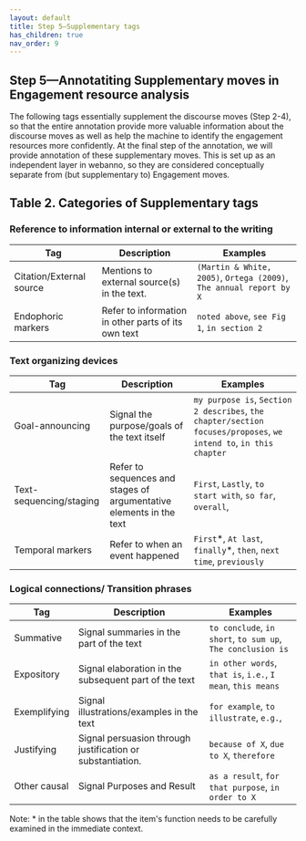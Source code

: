```yaml
---
layout: default
title: Step 5–Supplementary tags
has_children: true
nav_order: 9
---
```


## Step 5—Annotatiting Supplementary moves in Engagement resource analysis

The following tags essentially supplement the discourse moves (Step 2-4), so that the entire annotation provide more valuable information about the discourse moves as well as help the machine to identify the engagement resources more confidently.
At the final step of the annotation, we will provide annotation of these supplementary moves. This is set up as an independent layer in webanno, so they are considered conceptually separate from (but supplementary to) Engagement moves.


## Table 2. Categories of Supplementary tags 

### Reference to information internal or external to the writing

| Tag                      | Description                                         | Examples                                                            |
| ------------------------ | --------------------------------------------------- | ------------------------------------------------------------------- |
| Citation/External source | Mentions to external source(s) in the text.         | `(Martin & White, 2005)`, `Ortega (2009)`, `The annual report by X` |
| Endophoric markers       | Refer to information in other parts of its own text | `noted above`, `see Fig 1`, `in section 2`                          |

### Text organizing devices

| Tag                     | Description                                                         | Examples                                                                                                          |
| ----------------------- | ------------------------------------------------------------------- | ----------------------------------------------------------------------------------------------------------------- |
| Goal-announcing         | Signal the purpose/goals of the text itself                         | `my purpose is`, `Section 2 describes`, `the chapter/section focuses/proposes`, `we intend to`, `in this chapter` |
| Text-sequencing/staging | Refer to sequences and stages of argumentative elements in the text | `First`, `Lastly`, `to start with`, `so far`, `overall`,                                                          |
| Temporal markers        | Refer to when an event happened                                     | `First`\*, `At last`, `finally`\*, `then`, `next time`, `previously`                                              |

### Logical connections/ Transition phrases

| Tag          | Description                                                | Examples                                                    |
| ------------ | ---------------------------------------------------------- | ----------------------------------------------------------- |
| Summative    | Signal summaries in the part of the text                   | `to conclude`, `in short`, `to sum up`, `The conclusion is` |
| Expository   | Signal elaboration in the subsequent part of the text      | `in other words`, `that is`, `i.e.`, `I mean`, `this means` |
| Exemplifying | Signal illustrations/examples in the text                  | `for example`, `to illustrate`, `e.g.`,                     |
| Justifying   | Signal persuasion through justification or substantiation. | `because of X`, `due to X`, `therefore`                     |
| Other causal | Signal Purposes and Result                                 | `as a result`, `for that purpose`, `in order to X`          |


Note: * in the table shows that the item's function needs to be carefully examined in the immediate context.



